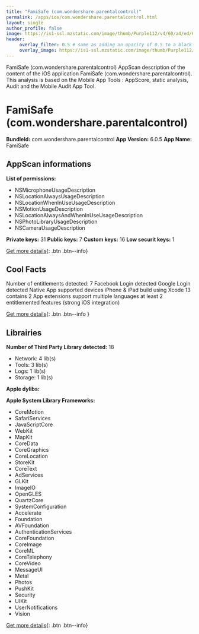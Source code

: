 ```yaml
---
title: "FamiSafe (com.wondershare.parentalcontrol)"
permalink: /apps/ios/com.wondershare.parentalcontrol.html
layout: single
author_profile: false
image: https://is1-ssl.mzstatic.com/image/thumb/Purple112/v4/60/a4/ed/60a4ed4e-ca1d-f15d-18dc-b4469859103c/AppIcon-0-1x_U007emarketing-0-7-0-0-85-220.png/512x512bb.jpg
header: 
     overlay_filter: 0.5 # same as adding an opacity of 0.5 to a black background
     overlay_image: https://is1-ssl.mzstatic.com/image/thumb/Purple112/v4/60/a4/ed/60a4ed4e-ca1d-f15d-18dc-b4469859103c/AppIcon-0-1x_U007emarketing-0-7-0-0-85-220.png/512x512bb.jpg
---
```

FamiSafe (com.wondershare.parentalcontrol) AppScan description of the content of the iOS application FamiSafe (com.wondershare.parentalcontrol). This analysis is based on the Mobile App Tools : AppScore, static analysis, Audit and the Mobile Audit App Tool.

# FamiSafe (com.wondershare.parentalcontrol)

**BundleId:** com.wondershare.parentalcontrol
**App Version:** 6.0.5
**App Name:** FamiSafe


## AppScan informations 

**List of permissions:** 
- NSMicrophoneUsageDescription
- NSLocationAlwaysUsageDescription
- NSLocationWhenInUseUsageDescription
- NSMotionUsageDescription
- NSLocationAlwaysAndWhenInUseUsageDescription
- NSPhotoLibraryUsageDescription
- NSCameraUsageDescription
  
  
**Private keys:** 31
**Public keys:** 7
**Custom keys:** 16
**Low securit keys:** 1
  
[Get more details](/pricing.html){: .btn .btn--info}

## Cool Facts

Number of entitlements detected: 7
Facebook Login detected
Google Login detected
Native App
supported devices iPhone & iPad
build using Xcode 13
contains 2 App extensions
support multiple languages
at least 2 entitlemented features (strong iOS integration)
  
[Get more details](/pricing.html){: .btn .btn--info }

## Librairies 
**Number of Third Party Library detected:** 18
- Network: 4 lib(s)
- Tools: 3 lib(s)
- Logs: 1 lib(s)
- Storage: 1 lib(s)


**Apple dylibs:**


**Apple System Library Frameworks:**
- CoreMotion
- SafariServices
- JavaScriptCore
- WebKit
- MapKit
- CoreData
- CoreGraphics
- CoreLocation
- StoreKit
- CoreText
- AdServices
- GLKit
- ImageIO
- OpenGLES
- QuartzCore
- SystemConfiguration
- Accelerate
- Foundation
- AVFoundation
- AuthenticationServices
- CoreFoundation
- CoreImage
- CoreML
- CoreTelephony
- CoreVideo
- MessageUI
- Metal
- Photos
- PushKit
- Security
- UIKit
- UserNotifications
- Vision


  
[Get more details](/pricing.html){: .btn .btn--info}

